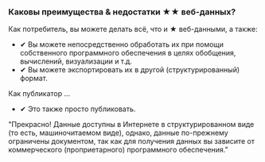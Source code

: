 ### Каковы преимущества &amp; недостатки <span class="stars-inline">&#x2605;&#x2605;</span> веб-данных?

Как потребитель, вы можете делать всё, что и <span class="stars-inline">&#x2605;</span> веб-данными, а также:

- &#10004; Вы можете непосредственно обработать их при помощи собственного программного обеспечения в целях обобщения, вычислений, визуализации и т.д.
- &#10004; Вы можете экспортировать их в другой (структурированный) формат.

Как публикатор &hellip;

- &#10004; Это также просто публиковать.

"Прекрасно! Данные доступны в Интернете в структурированном виде (то есть, машиночитаемом виде), однако, данные по-прежнему ограничены документом, так как для получения данных вы зависите от коммерческого (проприетарного) программного обеспечения."
